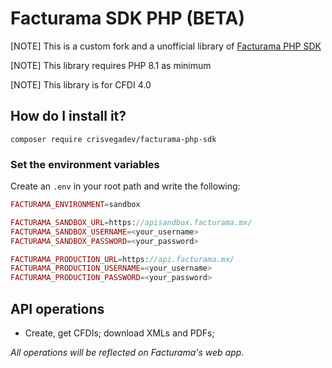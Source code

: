 # Facturama SDK PHP (BETA)

[NOTE] This is a custom fork and a unofficial library of [Facturama PHP SDK](https://github.com/Facturama/facturama-php-sdk)

[NOTE] This library requires PHP 8.1 as minimum

[NOTE] This library is for CFDI 4.0

## How do I install it?

    composer require crisvegadev/facturama-php-sdk

### Set the environment variables


Create an `.env` in your root path and write the following:
```php
FACTURAMA_ENVIRONMENT=sandbox

FACTURAMA_SANDBOX_URL=https://apisandbox.facturama.mx/
FACTURAMA_SANDBOX_USERNAME=<your_username>
FACTURAMA_SANDBOX_PASSWORD=<your_password>

FACTURAMA_PRODUCTION_URL=https://api.facturama.mx/
FACTURAMA_PRODUCTION_USERNAME=<your_username>
FACTURAMA_PRODUCTION_PASSWORD=<your_password>
```

## API operations

- Create, get CFDIs; download XMLs and PDFs;

*All operations will be reflected on Facturama's web app.*
